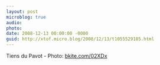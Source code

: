 ```yaml
---
layout: post
microblog: true
audio: 
photo: 
date: 2008-12-13 00:00:00 -0000
guid: http://xtof.micro.blog/2008/12/13/t1055529185.html
---
```

Tiens du Pavot  - Photo: [bkite.com/02XDx](http://bkite.com/02XDx)
